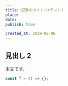 ```yaml
---
title: 記事のタイトル(テスト)
place: 
date: 
publish: true

created_at: 2019-08-06
---
```


## 見出し 2

本文です。

```javascript
const f = () => {};
```